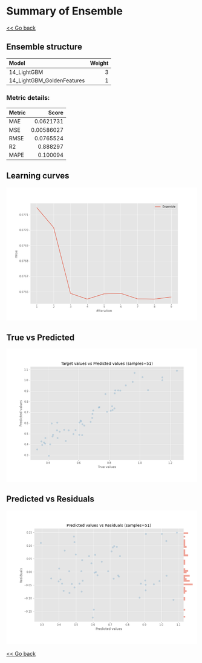 # Summary of Ensemble

[<< Go back](../README.md)


## Ensemble structure
| Model                      |   Weight |
|:---------------------------|---------:|
| 14_LightGBM                |        3 |
| 14_LightGBM_GoldenFeatures |        1 |

### Metric details:
| Metric   |      Score |
|:---------|-----------:|
| MAE      | 0.0621731  |
| MSE      | 0.00586027 |
| RMSE     | 0.0765524  |
| R2       | 0.888297   |
| MAPE     | 0.100094   |



## Learning curves
![Learning curves](learning_curves.png)
## True vs Predicted

![True vs Predicted](true_vs_predicted.png)


## Predicted vs Residuals

![Predicted vs Residuals](predicted_vs_residuals.png)



[<< Go back](../README.md)

